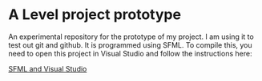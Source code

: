 # A Level project prototype
An experimental repository for the prototype of my project. I am using it to test out git and github. It is programmed using SFML. To compile this, you need to open this project in Visual Studio and follow the instructions here:

[SFML and Visual Studio](https://www.sfml-dev.org/tutorials/2.6/start-vc.php)
